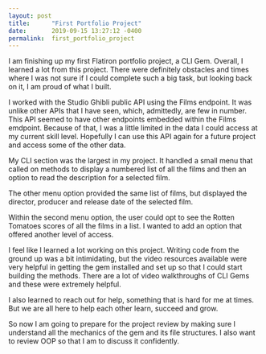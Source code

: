 ```yaml
---
layout: post
title:      "First Portfolio Project"
date:       2019-09-15 13:27:12 -0400
permalink:  first_portfolio_project
---
```


I am finishing up my first Flatiron portfolio project, a CLI Gem.  Overall, I learned a lot from this project.  There were definitely obstacles and times where I was not sure if I could complete such a big task, but looking back on it, I am proud of what I built.

I worked with the Studio Ghibli public API using the Films endpoint.  It was unlike other APIs that I have seen, which, admittedly, are few in number.  This API seemed to have other endpoints embedded within the Films emdpoint.  Because of that, I was a little limited in the data I could access at my current skill level.  Hopefully I can use this API again for a future project and access some of the other data.

My CLI section was the largest in my project.  It handled a small menu that called on methods to display a numbered list of all the films and then an option to read the description for a selected film.

The other menu option provided the same list of films, but displayed the director, producer and release date of the selected film.  

Within the second menu option, the user could opt to see the Rotten Tomatoes scores of all the films in a list.  I wanted to add an option that offered another level of access.  

I feel like I learned a lot working on this project.  Writing code from the ground up was a bit intimidating, but the video resources available were very helpful in getting the gem installed and set up so that I could start building the methods.  There are a lot of video walkthroughs of CLI Gems and these were extremely helpful.

I also learned to reach out for help, something that is hard for me at times.  But we are all here to help each other learn, succeed and grow.

So now I am going to prepare for the project review by making sure I understand all the mechanics of the gem and its file structures.  I also want to review OOP so that I am to discuss it confidently.








